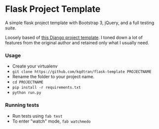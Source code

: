 # Flask Project Template
A simple flask project template with Bootstrap 3, jQuery, and a full testing suite.
 
Loosely based of [this Django project template](https://github.com/sloria/django-base-template). 
I toned down a lot of features from the original author and retained only what I usually need.

### Usage  

- Create your virtualenv
- `git clone https://github.com/kqdtran/flask-template PROJECTNAME`
- Rename the folder to your project name.
- `cd PROJECTNAME`
- `pip install -r requirements.txt`
- `python run.py`

### Running tests
- Run tests using  `fab test`
- To enter "watch" mode,  `fab watchmedo`   
